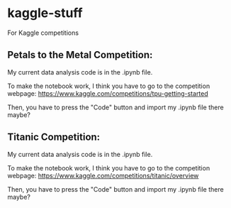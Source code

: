 # kaggle-stuff
For Kaggle competitions

## Petals to the Metal Competition:
My current data analysis code is in the .ipynb file.

To make the notebook work, I think you have to go to the competition webpage:
https://www.kaggle.com/competitions/tpu-getting-started

Then, you have to press the "Code" button and import my .ipynb file there maybe?

## Titanic Competition:
My current data analysis code is in the .ipynb file.

To make the notebook work, I think you have to go to the competition webpage:
https://www.kaggle.com/competitions/titanic/overview

Then, you have to press the "Code" button and import my .ipynb file there maybe?
